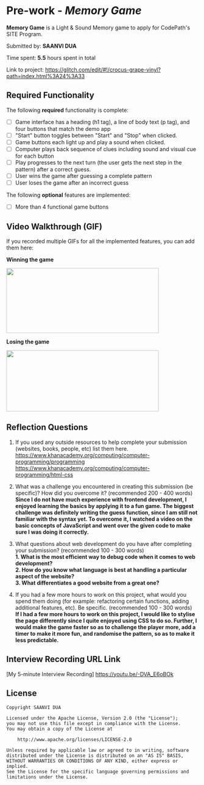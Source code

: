 # Pre-work - *Memory Game*

**Memory Game** is a Light & Sound Memory game to apply for CodePath's SITE Program. 

Submitted by: **SAANVI DUA**

Time spent: **5.5** hours spent in total

Link to project: https://glitch.com/edit/#!/crocus-grape-vinyl?path=index.html%3A24%3A33

## Required Functionality

The following **required** functionality is complete:

* [ ] Game interface has a heading (h1 tag), a line of body text (p tag), and four buttons that match the demo app
* [ ] "Start" button toggles between "Start" and "Stop" when clicked. 
* [ ] Game buttons each light up and play a sound when clicked. 
* [ ] Computer plays back sequence of clues including sound and visual cue for each button
* [ ] Play progresses to the next turn (the user gets the next step in the pattern) after a correct guess. 
* [ ] User wins the game after guessing a complete pattern
* [ ] User loses the game after an incorrect guess

The following **optional** features are implemented:

* [ ] More than 4 functional game buttons

## Video Walkthrough (GIF)

If you recorded multiple GIFs for all the implemented features, you can add them here:

**Winning the game**

<img src = "http://g.recordit.co/cqfx8lsXT2.gif" width = 400 height = 170><br>

**Losing the game**

<img src = "http://g.recordit.co/Ao6bzQdixX.gif" width = 400 height = 160><br>


## Reflection Questions
1. If you used any outside resources to help complete your submission (websites, books, people, etc) list them here. 
https://www.khanacademy.org/computing/computer-programming/programming
https://www.khanacademy.org/computing/computer-programming/html-css

2. What was a challenge you encountered in creating this submission (be specific)? How did you overcome it? (recommended 200 - 400 words) <br>
**Since I do not have much experience with frontend development, I enjoyed learning the basics by applying it to a fun game. The biggest challenge was definitely writing the guess function, since I am still not familiar with the syntax yet. To overcome it, I watched a video on the basic concepts of JavaScript and went over the given code to make sure I was doing it correctly.**<br>

3. What questions about web development do you have after completing your submission? (recommended 100 - 300 words)<br>
**1. What is the most efficient way to debug code when it comes to web development?**<br>
**2. How do you know what language is best at handling a particular aspect of the website?**<br>
**3. What differentiates a good website from a great one?**<br>

4. If you had a few more hours to work on this project, what would you spend them doing (for example: refactoring certain functions, adding additional features, etc). Be specific. (recommended 100 - 300 words) <br>
**If I had a few more hours to work on this project, I would like to stylise the page differently since I quite enjoyed using CSS to do so. Further, I would make the game faster so as to challenge the player more, add a timer to make it more fun, and randomise the pattern, so as to make it less predictable.**<br>

## Interview Recording URL Link

[My 5-minute Interview Recording] https://youtu.be/-DVA_E6oBOk


## License

    Copyright SAANVI DUA

    Licensed under the Apache License, Version 2.0 (the "License");
    you may not use this file except in compliance with the License.
    You may obtain a copy of the License at

        http://www.apache.org/licenses/LICENSE-2.0

    Unless required by applicable law or agreed to in writing, software
    distributed under the License is distributed on an "AS IS" BASIS,
    WITHOUT WARRANTIES OR CONDITIONS OF ANY KIND, either express or implied.
    See the License for the specific language governing permissions and
    limitations under the License.
